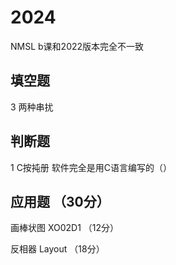 # 2024

NMSL b课和2022版本完全不一致

## 填空题

3 两种串扰

## 判断题

1 C按扽册 软件完全是用C语言编写的（）

## 应用题 （30分）

画棒状图 XO02D1 （12分）

反相器 Layout （18分）
